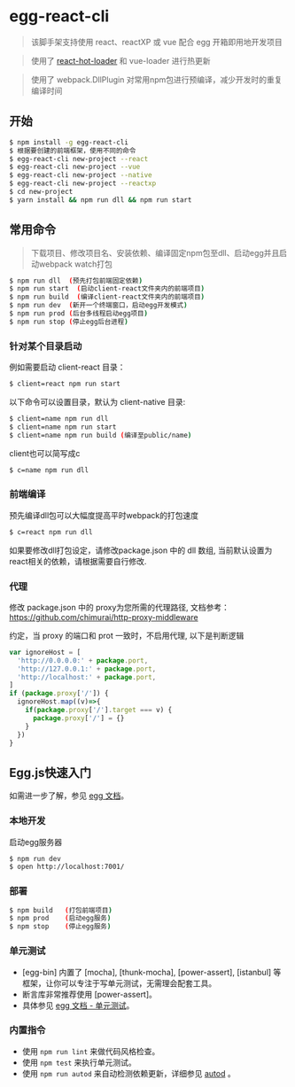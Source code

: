 # egg-react-cli

> 该脚手架支持使用 react、reactXP 或 vue 配合 egg 开箱即用地开发项目

> 使用了 [react-hot-loader](https://github.com/gaearon/react-hot-loader/tree/next) 和 vue-loader 进行热更新


> 使用了 webpack.DllPlugin 对常用npm包进行预编译，减少开发时的重复编译时间

## 开始
```bash
$ npm install -g egg-react-cli
$ 根据要创建的前端框架，使用不同的命令
$ egg-react-cli new-project --react
$ egg-react-cli new-project --vue
$ egg-react-cli new-project --native
$ egg-react-cli new-project --reactxp 
$ cd new-project
$ yarn install && npm run dll && npm run start
```

## 常用命令
> 下载项目、修改项目名、安装依赖、编译固定npm包至dll、启动egg并且启动webpack watch打包
```bash
$ npm run dll  (预先打包前端固定依赖)
$ npm run start  (启动client-react文件夹内的前端项目)
$ npm run build  (编译client-react文件夹内的前端项目)
$ npm run dev  (新开一个终端窗口，启动egg开发模式)
$ npm run prod (后台多线程启动egg项目)
$ npm run stop (停止egg后台进程)
```

### 针对某个目录启动

例如需要启动 client-react 目录：
```bash
$ client=react npm run start
```
以下命令可以设置目录，默认为 client-native 目录:
```bash
$ client=name npm run dll
$ client=name npm run start
$ client=name npm run build (编译至public/name)
```
client也可以简写成c
```bash
$ c=name npm run dll
```

### 前端编译
预先编译dll包可以大幅度提高平时webpack的打包速度
```bash
$ c=react npm run dll
```
如果要修改dll打包设定，请修改package.json 中的 dll 数组, 当前默认设置为react相关的依赖，请根据需要自行修改.

### 代理
修改 package.json 中的 proxy为您所需的代理路径, 文档参考：
https://github.com/chimurai/http-proxy-middleware

约定，当 proxy 的端口和 prot 一致时，不启用代理, 以下是判断逻辑
```js
var ignoreHost = [
  'http://0.0.0.0:' + package.port,
  'http://127.0.0.1:' + package.port,
  'http://localhost:' + package.port,
]
if (package.proxy['/']) {
  ignoreHost.map((v)=>{
    if(package.proxy['/'].target === v) {
      package.proxy['/'] = {}
    }
  })
}
```


## Egg.js快速入门

<!-- 在此次添加使用文档 -->

如需进一步了解，参见 [egg 文档][egg]。

### 本地开发
启动egg服务器

```bash
$ npm run dev
$ open http://localhost:7001/
```

### 部署

```bash
$ npm build   (打包前端项目)
$ npm prod    (启动egg服务)
$ npm stop    (停止egg服务)
```

### 单元测试

- [egg-bin] 内置了 [mocha], [thunk-mocha], [power-assert], [istanbul] 等框架，让你可以专注于写单元测试，无需理会配套工具。
- 断言库非常推荐使用 [power-assert]。
- 具体参见 [egg 文档 - 单元测试](https://eggjs.org/zh-cn/core/unittest)。

### 内置指令

- 使用 `npm run lint` 来做代码风格检查。
- 使用 `npm test` 来执行单元测试。
- 使用 `npm run autod` 来自动检测依赖更新，详细参见 [autod](https://www.npmjs.com/package/autod) 。


[egg]: https://eggjs.org
